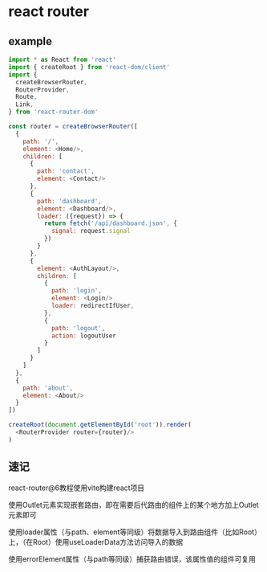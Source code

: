 # react router

## example

```js
import * as React from 'react'
import { createRoot } from 'react-dom/client'
import {
  createBrowserRouter,
  RouterProvider,
  Route,
  Link,
} from 'react-router-dom'

const router = createBrowserRouter([
  {
    path: '/',
    element: <Home/>,
    children: [
      {
        path: 'contact',
        element: <Contact/>
      },
      {
        path: 'dashboard',
        element: <Dashboard/>,
        loader: ({request}) => {
          return fetch('/api/dashboard.json', {
            signal: request.signal
          })
        }
      },
      {
        element: <AuthLayout/>,
        children: [
          {
            path: 'login',
            element: <Login/>
            loader: redirectIfUser,
          },
          {
            path: 'logout',
            action: logoutUser
          }
        ]
      }
    ]
  },
  {
    path: 'about',
    element: <About/>
  }
])

createRoot(document.getElementById('root')).render(
  <RouterProvider router={router}/>
)
```

## 速记

react-router@6教程使用vite构建react项目

使用Outlet元素实现嵌套路由，即在需要后代路由的组件上的某个地方加上Outlet元素即可

使用loader属性（与path、element等同级）将数据导入到路由组件（比如Root）上，（在Root）使用useLoaderData方法访问导入的数据

使用errorElement属性（与path等同级）捕获路由错误，该属性值的组件可复用